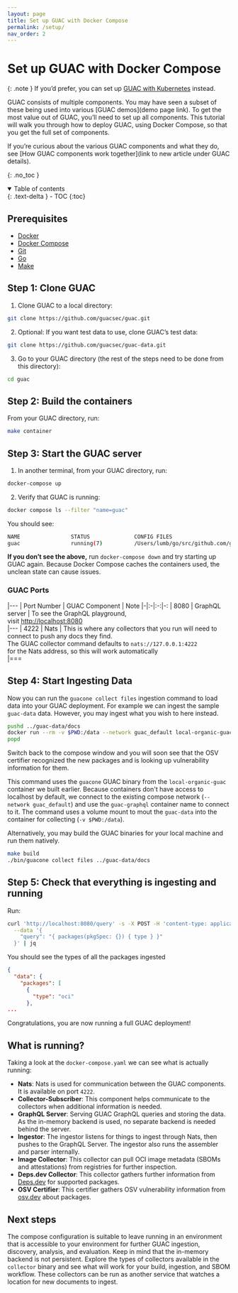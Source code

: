 ```yaml
---
layout: page
title: Set up GUAC with Docker Compose
permalink: /setup/
nav_order: 2
---
```



# Set up GUAC with Docker Compose

{: .note }
If you’d prefer, you can set up [GUAC with Kubernetes](https://github.com/kusaridev/helm-charts/tree/main/charts/guac) instead.


GUAC consists of multiple components. You may have seen a subset of these being used into various [GUAC demos](demo page link). To get the most value out of GUAC, you’ll need to set up all components. This tutorial will walk you through how to deploy GUAC, using Docker Compose, so that you get the full set of components.

If you’re curious about the various GUAC components and what they do, see [How GUAC components work together](link to new article under GUAC details).

{: .no_toc }

<details open markdown="block">
  <summary>
    Table of contents
  </summary>
  {: .text-delta }
- TOC
{:toc}
</details>

## Prerequisites

- [Docker](https://docs.docker.com/get-docker/)
- [Docker Compose](https://docs.docker.com/compose/install/)
- [Git](https://github.com/git-guides/install-git)
- [Go](https://go.dev/doc/install) 
- [Make](https://www.gnu.org/software/make/)

## Step 1: Clone GUAC
1. Clone GUAC to a local directory:
  ```bash
  git clone https://github.com/guacsec/guac.git
  ```

2. Optional: If you want test data to use, clone GUAC’s test data:
  ```bash
  git clone https://github.com/guacsec/guac-data.git
  ```

3. Go to your GUAC directory (the rest of the steps need to be done from this directory):
  ```bash
  cd guac
  ```

## Step 2: Build the containers

From your GUAC directory, run:

  ```bash
  make container
  ```

## Step 3: Start the GUAC server

  1. In another terminal, from your GUAC directory, run:

  ```bash
  docker-compose up
  ```
  2. Verify that GUAC is running:
  ```bash
  docker compose ls --filter "name=guac"
  ```

  You should see:

  ```bash
  NAME                STATUS              CONFIG FILES
  guac                running(7)          /Users/lumb/go/src/github.com/guacsec/guac/docker-compose.yml
  ```

  **If you don’t see the above,** run `docker-compose down` and try starting up GUAC again. Because Docker Compose caches the containers used, the unclean state can cause issues.

### GUAC Ports

|---
| Port Number | GUAC Component | Note
|-|:-|:-:|-:
| 8080 | GraphQL server | To see the GraphQL playground, <br />visit [http://localhost:8080](http://localhost:8080)  
|---
| 4222 | Nats | This is where any collectors that you run will need to <br />connect to push any docs they find. <br />The GUAC collector command defaults to `nats://127.0.0.1:4222` <br />for the Nats address, so this will work automatically    
|===

## Step 4: Start Ingesting Data

Now you can run the `guacone collect files` ingestion command to load data into
your GUAC deployment. For example we can ingest the sample `guac-data` data.
However, you may ingest what you wish to here instead.

```bash
pushd ../guac-data/docs
docker run --rm -v $PWD:/data --network guac_default local-organic-guac:latest /opt/guac/guacone collect files /data --gql-endpoint http://guac-graphql:8080/query
popd
```

Switch back to the compose window and you will soon see that the OSV certifier
recognized the new packages and is looking up vulnerability information for
them.

This command uses the `guacone` GUAC binary from the `local-organic-guac`
container we built earlier. Because containers don't have access to localhost by
default, we connect to the existing compose network (`--network guac_default`)
and use the `guac-graphql` container name to connect to it. The command uses a
volume mount to mout the `guac-data` into the container for collecting
(`-v $PWD:/data`).

Alternatively, you may build the GUAC binaries for your local machine and run
them natively.

```bash
make build
./bin/guacone collect files ../guac-data/docs
```

## Step 5: Check that everything is ingesting and running

Run:

```bash
curl 'http://localhost:8080/query' -s -X POST -H 'content-type: application/json' \
  --data '{
    "query": "{ packages(pkgSpec: {}) { type } }"
  }' | jq
```

You should see the types of all the packages ingested

```json
{
  "data": {
    "packages": [
      {
        "type": "oci"
      },
...
```
Congratulations, you are now running a full GUAC deployment!
## What is running?
Taking a look at the `docker-compose.yaml` we can see what is actually running:
- **Nats**: Nats is used for communication between the GUAC components. It is
  available on port `4222`.
- **Collector-Subscriber**: This component helps communicate to the collectors
  when additional information is needed.
- **GraphQL Server**: Serving GUAC GraphQL queries and storing the data. As the
  in-memory backend is used, no separate backend is needed behind the server.
- **Ingestor**: The ingestor listens for things to ingest through Nats, then
  pushes to the GraphQL Server. The ingestor also runs the assembler and parser
  internally.
- **Image Collector**: This collector can pull OCI image metadata (SBOMs and
  attestations) from registries for further inspection.
- **Deps.dev Collector**: This collector gathers further information from
  [Deps.dev](https://deps.dev/) for supported packages.
- **OSV Certifier**: This certifier gathers OSV vulnerability information from
  [osv.dev](https://osv.dev/) about packages.
## Next steps
The compose configuration is suitable to leave running in an environment that is
accessible to your environment for further GUAC ingestion, discovery, analysis,
and evaluation. Keep in mind that the in-memory backend is not persistent.
Explore the types of collectors available in the `collector` binary and see what
will work for your build, ingestion, and SBOM workflow. These collectors can be
run as another service that watches a location for new documents to ingest.